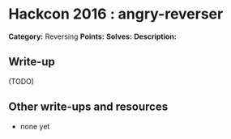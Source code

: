 # Hackcon 2016 : angry-reverser

**Category:** Reversing
**Points:** 
**Solves:** 
**Description:**



## Write-up

(TODO)

## Other write-ups and resources

* none yet
